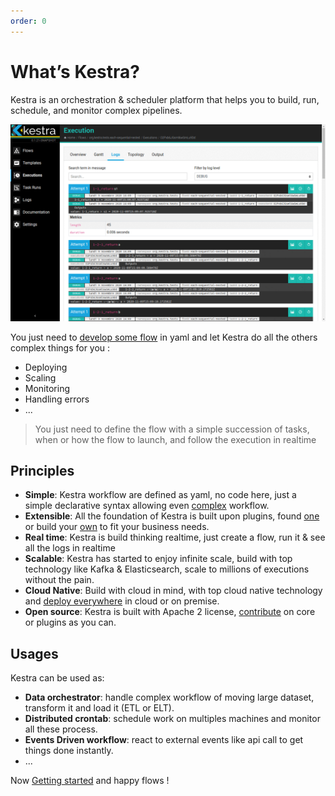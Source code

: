 ```yaml
---
order: 0
---
```


# What’s Kestra?
Kestra is an orchestration & scheduler platform that helps you to build, run, schedule, and monitor complex pipelines.


![Flow Topology](/ui.gif)

You just need to [develop some flow](developer-guide) in yaml and let Kestra do all the others complex things for you : 
- Deploying
- Scaling
- Monitoring 
- Handling errors
- ... 

> You just need to define the flow with a simple succession of tasks, when or how the flow to launch, and follow the execution in realtime


## Principles
- **Simple**: Kestra workflow are defined as yaml, no code here, just a simple declarative syntax allowing even [complex](developer-guide/flowable) workflow.  
- **Extensible**: All the foundation of Kestra is built upon plugins, found [one](../plugins) or build your [own](plugin-developer-guide) to fit your business needs.
- **Real time**: Kestra is build thinking realtime, just create a flow, run it & see all the logs in realtime
- **Scalable**: Kestra has started to enjoy infinite scale, build with top technology like Kafka & Elasticsearch, scale to millions of executions without the pain.
- **Cloud Native**: Build with cloud in mind, with top cloud native technology and [deploy everywhere](administrator-guide/deployment) in cloud or on premise. 
- **Open source**: Kestra is built with Apache 2 license, [contribute](https://github.com/kestra-io/kestra) on core or plugins as you can.


## Usages
Kestra can be used as: 
- **Data orchestrator**: handle complex workflow of moving large dataset, transform it and load it (ETL or ELT). 
- **Distributed crontab**: schedule work on multiples machines and monitor all these process.
- **Events Driven workflow**: react to external events like api call to get things done instantly.
- ... 

Now [Getting started](getting-started) and happy flows ! 
